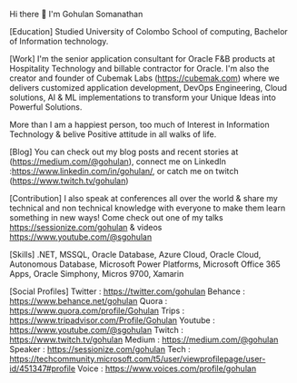 Hi there 👋 I'm Gohulan Somanathan 

[Education] Studied University of Colombo School of computing, Bachelor of Information technology.

[Work] I'm the senior application consultant for Oracle F&B products at Hospitality Technology and billable contractor for Oracle. I'm also the creator and founder of Cubemak Labs (https://cubemak.com) where we delivers customized application development, DevOps Engineering, Cloud solutions, AI & ML implementations to transform your Unique Ideas into Powerful Solutions.

More than I am a happiest person, too much of Interest in Information Technology & belive Positive attitude in all walks of life. 

[Blog] You can check out my blog posts and recent stories at (https://medium.com/@gohulan), connect me on LinkedIn :https://www.linkedin.com/in/gohulan/, or catch me on twitch (https://www.twitch.tv/gohulan)

[Contribution] I also speak at conferences all over the world & share my technical and non technical knowledge with everyone to make them learn something in new ways! Come check out one of my talks https://sessionize.com/gohulan & videos https://www.youtube.com/@sgohulan

[Skills] .NET, MSSQL, Oracle Database, Azure Cloud, Oracle Cloud, Autonomous Database, Microsoft Power Platforms, Microsoft Office 365 Apps, Oracle Simphony, Micros 9700, Xamarin

[Social Profiles]
Twitter : https://twitter.com/gohulan
Behance : https://www.behance.net/gohulan
Quora   : https://www.quora.com/profile/Gohulan
Trips   : https://www.tripadvisor.com/Profile/Gohulan
Youtube : https://www.youtube.com/@sgohulan
Twitch  : https://www.twitch.tv/gohulan
Medium  : https://medium.com/@gohulan
Speaker : https://sessionize.com/gohulan
Tech    : https://techcommunity.microsoft.com/t5/user/viewprofilepage/user-id/451347#profile
Voice   : https://www.voices.com/profile/gohulan
